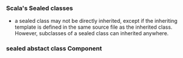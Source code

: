 
### Scala's Sealed classes
* a sealed class may not be directly inherited, except if the inheriting template is defined in the same source file as the inherited class. However, subclasses of a sealed class can inherited anywhere.

### sealed abstact class Component 
